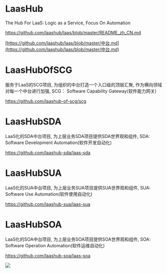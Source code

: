 # LaasHub

The Hub For LaaS: Logic as a Service, Focus On Automation

https://github.com/laashub/laas/blob/master/README_zh_CN.md

[https://github.com/laashub/laas/blob/master/中台.md](https://github.com/laashub/laas/blob/master/中台.md)

# LaasHubOfSCG

服务于LaaS的SCG项目, 为组织的中台打造一个入口级的顶层汇聚, 作为横向领域对每一个中台进行加强, SCG： Software Capability Gateway(软件能力网关)

https://github.com/laashub-of-scg/scg

# LaasHubSDA

LaaS化的SDA中台项目, 为上层业务SDA项目提供SDA世界观和组件, SDA: Software Development Automation(软件开发自动化)

https://github.com/laashub-sda/laas-sda

# LaasHubSUA

LaaS化的SUA中台项目, 为上层业务SUA项目提供SUA世界观和组件, SUA: Software Use Automation(软件使用自动化)

https://github.com/laashub-sua/laas-sua

# LaasHubSOA

LaaS化的SOA中台项目, 为上层业务SOA项目提供SOA世界观和组件, SOA: Software Operation Automation(软件运维自动化)

https://github.com/laashub-soa/laas-soa


<img src="https://github-readme-stats.vercel.app/api?username=sergeyshaykhullin&count_private=true&show_icons=true&hide_title=true&hide=stars" />
